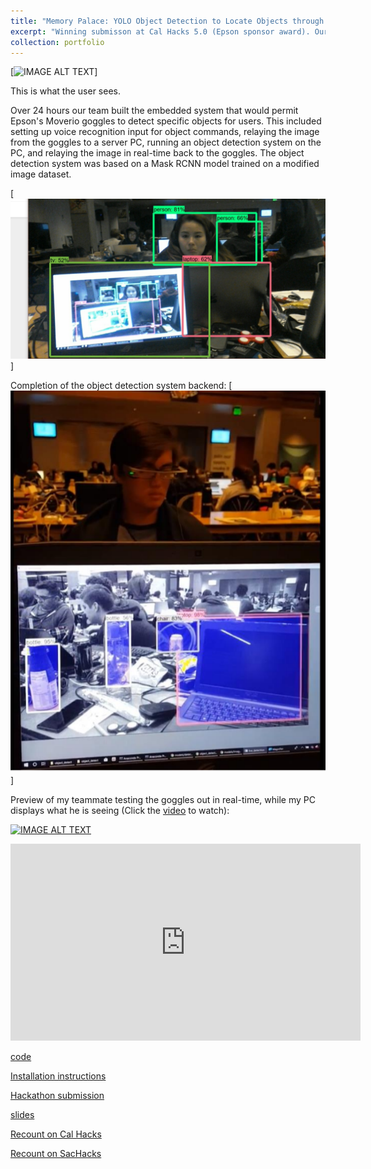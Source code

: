 ```yaml
---
title: "Memory Palace: YOLO Object Detection to Locate Objects through Speech Recognition"
excerpt: "Winning submisson at Cal Hacks 5.0 (Epson sponsor award). Our team developed a pair of display goggles that helps patients with Alzheimer's or other visual/mental disabilities in locating their personal belongings. Users verbalize the item they are searching for (typically items from the COCO image dataset), and all objects detected would be highlighted."
collection: portfolio
---
```

[![IMAGE ALT TEXT](https://he-s3.s3.amazonaws.com/media/sprint/cal-hacks-50/team/475490/e253ebdepson_goggles_lq.PNG)]

This is what the user sees.

Over 24 hours our team built the embedded system that would permit Epson's Moverio goggles to detect specific objects for users. This included setting up voice recognition input for object commands, relaying the image from the goggles to a server PC, running an object detection system on the PC, and relaying the image in real-time back to the goggles. The object detection system was based on a Mask RCNN model trained on a modified image dataset. 

[![IMAGE ALT TEXT](/images/ba06d3445330501_2205033879773905_1146807820524453888_n.jpg)]

Completion of the object detection system backend: 
[![IMAGE ALT TEXT](/images/moverioimage.PNG)]

Preview of my teammate testing the goggles out in real-time, while my PC displays what he is seeing (Click the [video]((http://www.youtube.com/watch?v=s6UWctGQRwA)) to watch):

[![IMAGE ALT TEXT](http://img.youtube.com/vi/s6UWctGQRwA/0.jpg)](http://www.youtube.com/watch?v=s6UWctGQRwA)



<iframe width="560" height="315" src="https://www.youtube.com/embed/s6UWctGQRwA" frameborder="0" allow="accelerometer; autoplay; encrypted-media; gyroscope; picture-in-picture" allowfullscreen></iframe>





[code](https://hkustconnect-my.sharepoint.com/personal/sdatta_connect_ust_hk/_layouts/15/onedrive.aspx?id=%2Fpersonal%2Fsdatta%5Fconnect%5Fust%5Fhk%2FDocuments%2FBerkeley%2FMoverio%2DMemoryPalace%2DInstructions%2Ezip&parent=%2Fpersonal%2Fsdatta%5Fconnect%5Fust%5Fhk%2FDocuments%2FBerkeley)

[Installation instructions](https://drive.google.com/open?id=183nrhzzW63Xrgerxxk8LOU9aBcUO_XZH)


[Hackathon submission](https://calhacks5.hackerearth.com/sprints/cal-hacks-50/dashboard/b436967/submission/)

[slides](https://he-s3.s3.amazonaws.com/media/sprint/cal-hacks-50/team/475490/b524535calhacks_slides.pptx)


[Recount on Cal Hacks](http://www.zacharychaoportfolio.com/blog/calhacks)

[Recount on SacHacks](http://www.zacharychaoportfolio.com/blog/sacHacks)
